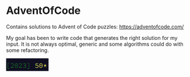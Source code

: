 # AdventOfCode
Contains solutions to Advent of Code puzzles: https://adventofcode.com/

My goal has been to write code that generates the right solution for my input. It is not always optimal, generic and some algorithms could do with some refactoring.

![Alt text](2023\stars.png)
